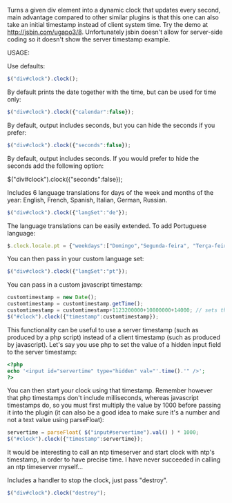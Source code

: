 Turns a given div element into a dynamic clock that updates every second, main advantage compared to other similar plugins is that this one can also take an initial timestamp instead of client system time.
Try the demo at http://jsbin.com/ugapo3/8.
Unfortunately jsbin doesn't allow for server-side coding so it doesn't show the server timestamp example.

USAGE:

Use defaults:
```JavaScript
$("div#clock").clock();
```

By default prints the date together with the time, but can be used for time only:
```JavaScript
$("div#clock").clock({"calendar":false});
```

By default, output includes seconds, but you can hide the seconds if you prefer:
```JavaScript
$("div#clock").clock({"seconds":false});
```

By default, output includes seconds. If you would prefer to hide the seconds add the following option:

$("div#clock").clock({"seconds":false});


Includes 6 language translations for days of the week and months of the year: English, French, Spanish, Italian, German, Russian. 
```JavaScript
$("div#clock").clock({"langSet":"de"});
```

The language translations can be easily extended. To add Portuguese language:
```JavaScript
$.clock.locale.pt = {"weekdays":["Domingo","Segunda-feira", "Terça-feira","Quarta-feira","Quinta-feira","Sexta-feira", "Sábado"],"months":["Janeiro","Fevereiro","Março","Abril", "Maio","Junho","Julho","Agosto","Setembro","October","Novembro", "Dezembro"] };
```
You can then pass in your custom language set:
```JavaScript
$("div#clock").clock({"langSet":"pt"});
```


You can pass in a custom javascript timestamp:
```JavaScript
customtimestamp = new Date();
customtimestamp = customtimestamp.getTime();
customtimestamp = customtimestamp+1123200000+10800000+14000; // sets the time 13 days, 3 hours and 14 seconds ahead
$("#clock").clock({"timestamp":customtimestamp});
```

This functionality can be useful to use a server timestamp (such as produced by a php script) instead of a client timestamp (such as produced by javascript).
Let's say you use php to set the value of a hidden input field to the server timestamp:
```PHP
<?php
echo '<input id="servertime" type="hidden" val="'.time().'" />';
?>
```
You can then start your clock using that timestamp. 
Remember however that php timestamps don't include milliseconds, whereas javascript timestamps do, so you must first multiply the value by 1000 before passing it into the plugin (it can also be a good idea to make sure it's a number and not a text value using parseFloat):
```JavaScript
servertime = parseFloat( $("input#servertime").val() ) * 1000;
$("#clock").clock({"timestamp":servertime});
```
It would be interesting to call an ntp timeserver and start clock with ntp's timestamp, in order to have precise time. I have never succeeded in calling an ntp timeserver myself...

Includes a handler to stop the clock, just pass "destroy".
```JavaScript
$("div#clock").clock("destroy");
```
